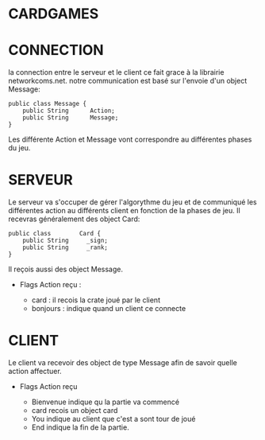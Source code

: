 # CARDGAMES

# CONNECTION

la connection entre le serveur et le client ce fait grace à la librairie networkcoms.net.
notre communication est basé sur l'envoie d'un object Message:
```
public class Message {
    public String      Action;
    public String      Message;
}
```
Les différente Action et Message vont correspondre au différentes phases du jeu.

# SERVEUR
Le serveur va s'occuper de gérer l'algorythme du jeu et de communiqué les différentes action au différents client en fonction de la phases de jeu.
Il recevras généralement des object Card:
```
public class        Card {
    public String     _sign;
    public String     _rank;
}
```
Il reçois aussi des object Message.
- Flags Action reçu : 
  
  - card : 
  il recois la crate joué par le client
  - bonjours : 
  indique quand un client ce connecte
  
# CLIENT
Le client va recevoir des object de type Message afin de savoir quelle action affectuer.
- Flags Action reçu
  
  - Bienvenue
  indique qu la partie va commencé
  - card
  recois un object card
  - You
  indique au client que c'est a sont tour de joué 
  - End
  indique la fin de la partie.
  
